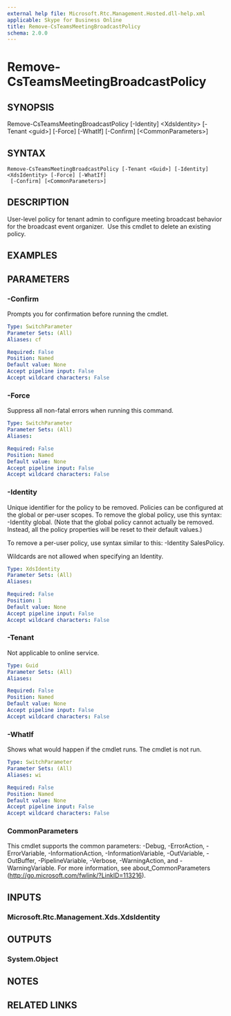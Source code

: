 ```yaml
---
external help file: Microsoft.Rtc.Management.Hosted.dll-help.xml
applicable: Skype for Business Online
title: Remove-CsTeamsMeetingBroadcastPolicy
schema: 2.0.0
---
```



# Remove-CsTeamsMeetingBroadcastPolicy

## SYNOPSIS
Remove-CsTeamsMeetingBroadcastPolicy \[-Identity\] \<XdsIdentity\> \[-Tenant \<guid\>\] \[-Force\] \[-WhatIf\] \[-Confirm\] \[\<CommonParameters\>\]

## SYNTAX

```
Remove-CsTeamsMeetingBroadcastPolicy [-Tenant <Guid>] [-Identity] <XdsIdentity> [-Force] [-WhatIf]
 [-Confirm] [<CommonParameters>]
```

## DESCRIPTION
User-level policy for tenant admin to configure meeting broadcast behavior for the broadcast event organizer.  Use this cmdlet to delete an existing policy.

## EXAMPLES


## PARAMETERS

### -Confirm
Prompts you for confirmation before running the cmdlet.

```yaml
Type: SwitchParameter
Parameter Sets: (All)
Aliases: cf

Required: False
Position: Named
Default value: None
Accept pipeline input: False
Accept wildcard characters: False
```

### -Force
Suppress all non-fatal errors when running this command.

```yaml
Type: SwitchParameter
Parameter Sets: (All)
Aliases:

Required: False
Position: Named
Default value: None
Accept pipeline input: False
Accept wildcard characters: False
```

### -Identity
Unique identifier for the policy to be removed. Policies can be configured at the global or per-user scopes. To remove the global policy, use this syntax: -Identity global. (Note that the global policy cannot actually be removed. Instead, all the policy properties will be reset to their default values.) 

To remove a per-user policy, use syntax similar to this: -Identity SalesPolicy.

Wildcards are not allowed when specifying an Identity.

```yaml
Type: XdsIdentity
Parameter Sets: (All)
Aliases:

Required: False
Position: 1
Default value: None
Accept pipeline input: False
Accept wildcard characters: False
```

### -Tenant
Not applicable to online service.

```yaml
Type: Guid
Parameter Sets: (All)
Aliases:

Required: False
Position: Named
Default value: None
Accept pipeline input: False
Accept wildcard characters: False
```

### -WhatIf
Shows what would happen if the cmdlet runs.
The cmdlet is not run.

```yaml
Type: SwitchParameter
Parameter Sets: (All)
Aliases: wi

Required: False
Position: Named
Default value: None
Accept pipeline input: False
Accept wildcard characters: False
```

### CommonParameters
This cmdlet supports the common parameters: -Debug, -ErrorAction, -ErrorVariable, -InformationAction, -InformationVariable, -OutVariable, -OutBuffer, -PipelineVariable, -Verbose, -WarningAction, and -WarningVariable.
For more information, see about_CommonParameters (http://go.microsoft.com/fwlink/?LinkID=113216).

## INPUTS

### Microsoft.Rtc.Management.Xds.XdsIdentity
## OUTPUTS

### System.Object
## NOTES

## RELATED LINKS
